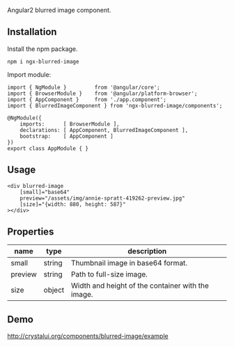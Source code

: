 Angular2 blurred image component.

## Installation

Install the npm package.

    npm i ngx-blurred-image
        
Import module:

    import { NgModule }         from '@angular/core';
    import { BrowserModule }    from '@angular/platform-browser';
    import { AppComponent }     from './app.component';
    import { BlurredImageComponent } from 'ngx-blurred-image/components';
     
    @NgModule({
        imports:      [ BrowserModule ],
        declarations: [ AppComponent, BlurredImageComponent ],
        bootstrap:    [ AppComponent ]
    })
    export class AppModule { } 

## Usage
    
	<div blurred-image
		[small]="base64"
		preview="/assets/img/annie-spratt-419262-preview.jpg"
		[size]="{width: 880, height: 587}"
	></div>

## Properties

| name             | type                                | description                                       |
|------------------|-------------------------------------|---------------------------------------------------|
| small            | string                              | Thumbnail image in base64 format.                 |
| preview          | string                              | Path to full-size image.                          |
| size             | object                              | Width and height of the container with the image. |

## Demo
http://crystalui.org/components/blurred-image/example